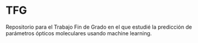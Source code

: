 # TFG
Repositorio para el Trabajo Fin de Grado en el que estudié la predicción de parámetros ópticos moleculares usando machine learning. 
